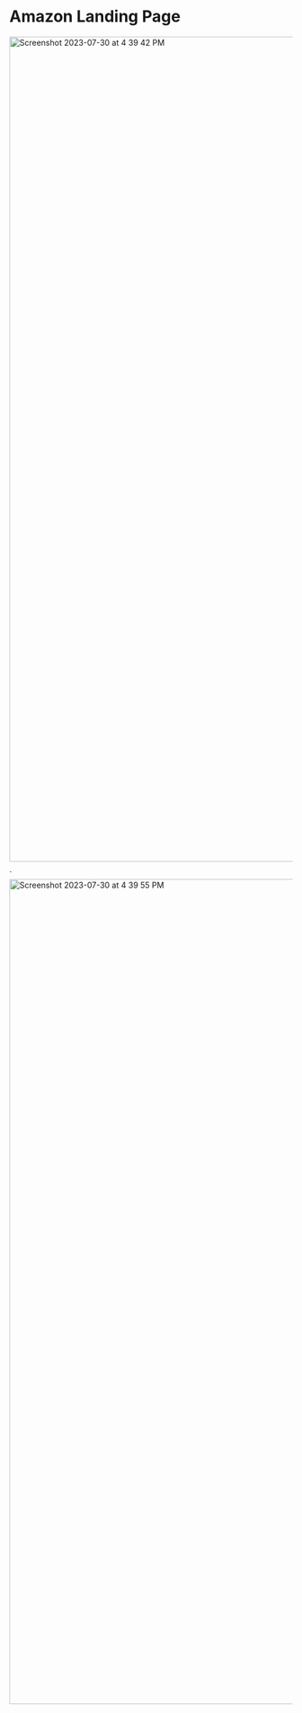# Amazon Landing Page 
<img width="1468" alt="Screenshot 2023-07-30 at 4 39 42 PM" src="https://github.com/aasapande/Amazon_Clone/assets/101549989/c1850b3b-ccba-42ea-87a1-6ee7c90d100f">

`<img width="1468" alt="Screenshot 2023-07-30 at 4 39 55 PM" src="https://github.com/aasapande/Amazon_Clone/assets/101549989/fc39b7e5-b091-4d42-916c-ebf2b4588143">

